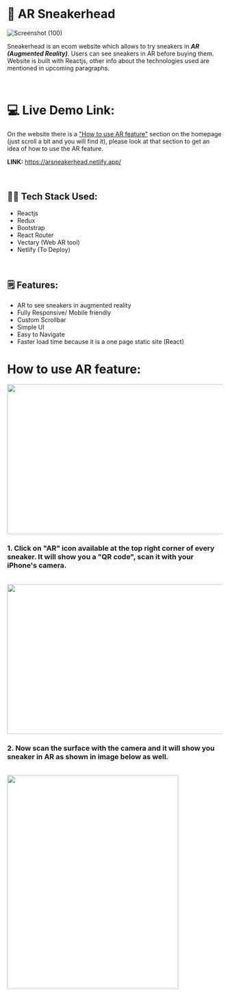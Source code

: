 <!-- ![Screenshot (92)](https://user-images.githubusercontent.com/97867019/158023430-b2c117fe-23bb-4842-80db-72063a0f8b94.png) -->

# 👟 AR Sneakerhead
![Screenshot (100)](https://user-images.githubusercontent.com/97867019/159622049-2a07187d-c644-4655-996c-a3301cb4706d.png)

Sneakerhead is an ecom website which allows to try sneakers in ***AR (Augmented Reality)***. Users can see sneakers in AR before buying them. Website is built with Reactjs, other info about the technologies used are mentioned in upcoming paragraphs.

<br />

# :computer: Live Demo Link:

On the website there is a <a href="https://github.com/karansahi001/ar-sneakerhead/new/main?readme=1#how-to-use-ar-feature">"How to use AR feature"</a> section on the homepage (just scroll a bit and you will find it), please look at that section to get an idea of how to use the AR feature.

**LINK:**  https://arsneakerhead.netlify.app/

<br />

## 👨‍💻 Tech Stack Used:
 
- Reactjs
- Redux
- Bootstrap
- React Router
- Vectary (Web AR tool)
- Netlify (To Deploy)

<br />

## 🗒️ Features:

- AR to see sneakers in augmented reality
- Fully Responsive/ Mobile friendly
- Custom Scrollbar
- Simple UI
- Easy to Navigate
- Faster load time because it is a one page static site (React)


# How to use AR feature:

<img src="https://user-images.githubusercontent.com/97867019/158022418-a7f530a7-5e45-4efe-a570-db2966c93d83.png" width="700" height="350">
<br /> 

### 1. Click on "AR" icon available at the top right corner of every sneaker. It will show you a "QR code", scan it with your iPhone's camera.

<br />
<img src="https://user-images.githubusercontent.com/97867019/158022430-77005b57-e033-4095-bf10-e03fc05467ba.png" width="600" height="350">
<br />

### 2. Now scan the surface with the camera and it will show you sneaker in AR as shown in image below as well.
<br/>

<img src="https://user-images.githubusercontent.com/97867019/158022481-631c13c0-d790-47ee-9178-ab5f4332353d.jpg" width="400" height="500">

